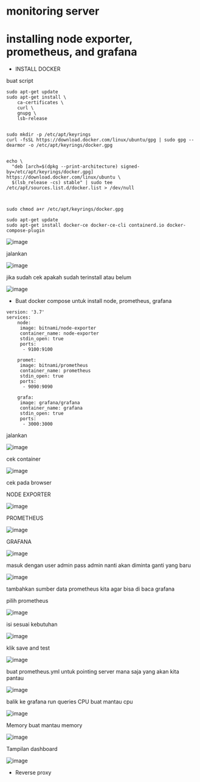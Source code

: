 # monitoring server 


# installing node exporter, prometheus, and grafana




- INSTALL DOCKER 


buat script 


```
sudo apt-get update
sudo apt-get install \
    ca-certificates \
    curl \
    gnupg \
    lsb-release
    
    
sudo mkdir -p /etc/apt/keyrings
curl -fsSL https://download.docker.com/linux/ubuntu/gpg | sudo gpg --dearmor -o /etc/apt/keyrings/docker.gpg


echo \
  "deb [arch=$(dpkg --print-architecture) signed-by=/etc/apt/keyrings/docker.gpg] https://download.docker.com/linux/ubuntu \
  $(lsb_release -cs) stable" | sudo tee /etc/apt/sources.list.d/docker.list > /dev/null
  
  
  
sudo chmod a+r /etc/apt/keyrings/docker.gpg

sudo apt-get update
sudo apt-get install docker-ce docker-ce-cli containerd.io docker-compose-plugin

```


![image](https://user-images.githubusercontent.com/18206510/207070571-8ce4324f-8993-465d-9111-35e1d6c57f90.png)


jalankan 




![image](https://user-images.githubusercontent.com/18206510/207070963-f370036b-04a9-407c-80e2-e5f3064fa370.png)





jika sudah cek apakah sudah terinstall atau belum




![image](https://user-images.githubusercontent.com/18206510/207071607-c27d2f6f-09b4-49de-8538-797e9940b7a3.png)




- Buat docker compose untuk install node, prometheus, grafana 

```
version: '3.7'
services: 
    node:
     image: bitnami/node-exporter
     container_name: node-exporter
     stdin_open: true
     ports:
      - 9100:9100

    promet:
     image: bitnami/prometheus
     container_name: prometheus
     stdin_open: true 
     ports:
      - 9090:9090

    grafa:
     image: grafana/grafana  
     container_name: grafana
     stdin_open: true
     ports:
      - 3000:3000

```


jalankan 




![image](https://user-images.githubusercontent.com/18206510/207075516-6bee20f1-ae49-409d-b2fe-87e075c1144a.png)



cek container 



![image](https://user-images.githubusercontent.com/18206510/207078945-c04468af-ce5d-4b3a-8091-d4091d3e0dd9.png)




cek pada browser



NODE EXPORTER 



![image](https://user-images.githubusercontent.com/18206510/207079150-deab1f62-17ab-42ce-9a39-b8bc49c66278.png)



PROMETHEUS


![image](https://user-images.githubusercontent.com/18206510/207079481-3109c132-4180-42ad-81b9-515468f684dc.png)



GRAFANA


![image](https://user-images.githubusercontent.com/18206510/207080114-b6ea138d-f242-4679-9cf7-9a2bb5ae56db.png)



masuk dengan user admin pass admin nanti akan diminta ganti yang baru




![image](https://user-images.githubusercontent.com/18206510/207080506-2df17a88-9fd1-4c45-890d-9cb26f951e8c.png)



tambahkan sumber data prometheus kita agar bisa di baca grafana


pilih prometheus


![image](https://user-images.githubusercontent.com/18206510/207083562-82017a4b-21e5-4d2c-b88a-52059bc6a91b.png)



isi sesuai kebutuhan



![image](https://user-images.githubusercontent.com/18206510/207084035-d6655a76-7df1-479c-95a4-5d65e16ea7d5.png)




klik save and test 



![image](https://user-images.githubusercontent.com/18206510/207084369-72a14570-5f0a-472f-8737-96bd11ee6571.png)



buat prometheus.yml untuk pointing server mana saja yang akan kita pantau




![image](https://user-images.githubusercontent.com/18206510/207093791-fc205bd3-a1a4-4617-b910-5127420b5c44.png)




balik ke grafana run queries CPU buat mantau cpu




![image](https://user-images.githubusercontent.com/18206510/207097350-6dfce2e0-9dd5-41e2-8aa6-b282eb1759ba.png)




Memory buat mantau memory 





![image](https://user-images.githubusercontent.com/18206510/207100797-0a6d4ab9-5df9-47b2-ab75-f5914e225663.png)





Tampilan dashboard




![image](https://user-images.githubusercontent.com/18206510/207101246-e63b4d30-fad1-420f-8447-7b74832cea0e.png)




- Reverse proxy 












